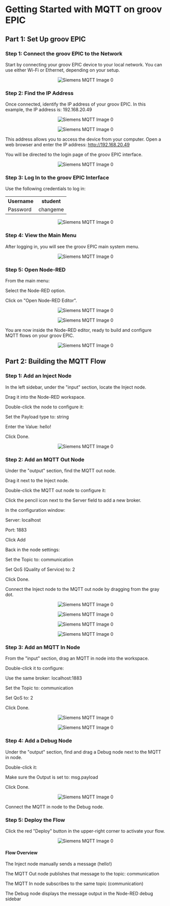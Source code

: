# Getting Started with MQTT on groov EPIC

## Part 1: Set Up groov EPIC

### Step 1: Connect the groov EPIC to the Network
Start by connecting your groov EPIC device to your local network.
You can use either Wi-Fi or Ethernet, depending on your setup.

<p align="center">
  <img src="https://github.com/jbustamantefuchs/IoT/blob/main/MQTT/Groov%20Epic/IMAGES/0.png" alt="Siemens MQTT Image 0">
</p>

### Step 2: Find the IP Address
Once connected, identify the IP address of your groov EPIC.
In this example, the IP address is: 192.168.20.49

<p align="center">
  <img src="https://github.com/jbustamantefuchs/IoT/blob/main/MQTT/Groov%20Epic/IMAGES/1.png" alt="Siemens MQTT Image 0">
</p>

<p align="center">
  <img src="https://github.com/jbustamantefuchs/IoT/blob/main/MQTT/Groov%20Epic/IMAGES/2.png" alt="Siemens MQTT Image 0">
</p>


This address allows you to access the device from your computer.
Open a web browser and enter the IP address:
http://192.168.20.49

You will be directed to the login page of the groov EPIC interface.

<p align="center">
  <img src="https://github.com/jbustamantefuchs/IoT/blob/main/MQTT/Groov%20Epic/IMAGES/3.png" alt="Siemens MQTT Image 0">
</p>

### Step 3: Log In to the groov EPIC Interface
Use the following credentials to log in:

<div align="center">
  <table>
    <tr>
      <th>Username</th>
      <th>student</th>
    </tr>
    <tr>
      <td>Password</td>
      <td>changeme</td>
    </tr>
  </table>
</div>

<p align="center">
  <img src="https://github.com/jbustamantefuchs/IoT/blob/main/MQTT/Groov%20Epic/IMAGES/4.png" alt="Siemens MQTT Image 0">
</p>


### Step 4: View the Main Menu
After logging in, you will see the groov EPIC main system menu.

<p align="center">
  <img src="https://github.com/jbustamantefuchs/IoT/blob/main/MQTT/Groov%20Epic/IMAGES/5.png" alt="Siemens MQTT Image 0">
</p>

### Step 5: Open Node-RED
From the main menu:

Select the Node-RED option.

Click on "Open Node-RED Editor".

<p align="center">
  <img src="https://github.com/jbustamantefuchs/IoT/blob/main/MQTT/Groov%20Epic/IMAGES/6.png" alt="Siemens MQTT Image 0">
</p>

<p align="center">
  <img src="https://github.com/jbustamantefuchs/IoT/blob/main/MQTT/Groov%20Epic/IMAGES/7.png" alt="Siemens MQTT Image 0">
</p>

You are now inside the Node-RED editor, ready to build and configure MQTT flows on your groov EPIC.

<p align="center">
  <img src="https://github.com/jbustamantefuchs/IoT/blob/main/MQTT/Groov%20Epic/IMAGES/a.png" alt="Siemens MQTT Image 0">
</p>

## Part 2: Building the MQTT Flow

### Step 1: Add an Inject Node
In the left sidebar, under the "input" section, locate the Inject node.

Drag it into the Node-RED workspace.

Double-click the node to configure it:

Set the Payload type to: string

Enter the Value: hello!

Click Done.

<p align="center">
  <img src="https://github.com/jbustamantefuchs/IoT/blob/main/MQTT/Groov%20Epic/IMAGES/8.png" alt="Siemens MQTT Image 0">
</p>

### Step 2: Add an MQTT Out Node
Under the "output" section, find the MQTT out node.

Drag it next to the Inject node.

Double-click the MQTT out node to configure it:

Click the pencil icon next to the Server field to add a new broker.

In the configuration window:

Server: localhost

Port: 1883

Click Add

Back in the node settings:

Set the Topic to: communication

Set QoS (Quality of Service) to: 2

Click Done.

Connect the Inject node to the MQTT out node by dragging from the gray dot.

<p align="center">
  <img src="https://github.com/jbustamantefuchs/IoT/blob/main/MQTT/Groov%20Epic/IMAGES/9.png" alt="Siemens MQTT Image 0">
</p>

<p align="center">
  <img src="https://github.com/jbustamantefuchs/IoT/blob/main/MQTT/Groov%20Epic/IMAGES/10.png" alt="Siemens MQTT Image 0">
</p>

<p align="center">
  <img src="https://github.com/jbustamantefuchs/IoT/blob/main/MQTT/Groov%20Epic/IMAGES/11.png" alt="Siemens MQTT Image 0">
</p>

<p align="center">
  <img src="https://github.com/jbustamantefuchs/IoT/blob/main/MQTT/Groov%20Epic/IMAGES/12.png" alt="Siemens MQTT Image 0">
</p>


### Step 3: Add an MQTT In Node
From the "input" section, drag an MQTT in node into the workspace.

Double-click it to configure:

Use the same broker: localhost:1883

Set the Topic to: communication

Set QoS to: 2

Click Done.

<p align="center">
  <img src="https://github.com/jbustamantefuchs/IoT/blob/main/MQTT/Groov%20Epic/IMAGES/13.png" alt="Siemens MQTT Image 0">
</p>

<p align="center">
  <img src="https://github.com/jbustamantefuchs/IoT/blob/main/MQTT/Groov%20Epic/IMAGES/14.png" alt="Siemens MQTT Image 0">
</p>

### Step 4: Add a Debug Node
Under the "output" section, find and drag a Debug node next to the MQTT in node.

Double-click it:

Make sure the Output is set to: msg.payload

Click Done.

<p align="center">
  <img src="https://github.com/jbustamantefuchs/IoT/blob/main/MQTT/Groov%20Epic/IMAGES/15.png" alt="Siemens MQTT Image 0">
</p>

Connect the MQTT in node to the Debug node.

### Step 5: Deploy the Flow
Click the red "Deploy" button in the upper-right corner to activate your flow.

<p align="center">
  <img src="https://github.com/jbustamantefuchs/IoT/blob/main/MQTT/Groov%20Epic/IMAGES/16.png" alt="Siemens MQTT Image 0">
</p>

#### Flow Overview
The Inject node manually sends a message (hello!)

The MQTT Out node publishes that message to the topic: communication

The MQTT In node subscribes to the same topic (communication)

The Debug node displays the message output in the Node-RED debug sidebar
